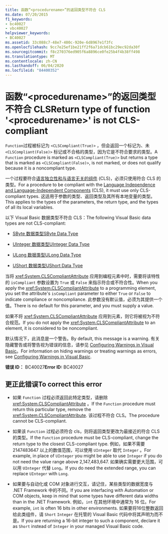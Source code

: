 ```yaml
---
title: 函数“<procedurename>”的返回类型不符合 CLS
ms.date: 07/20/2015
f1_keywords:
- bc40027
- vbc40027
helpviewer_keywords:
- BC40027
ms.assetid: 33c088c7-48e7-400c-920e-6d8967e1f3fc
ms.openlocfilehash: 9cc7e25ef1be21ff2f6a71dcb61bc29ec92da30f
ms.sourcegitcommit: f8c270376ed905f6a8896ce0fe25b4f4b38ff498
ms.translationtype: MT
ms.contentlocale: zh-CN
ms.lasthandoff: 06/04/2020
ms.locfileid: "84400352"
---
```

# <a name="return-type-of-function-procedurename-is-not-cls-compliant"></a><span data-ttu-id="4d353-102">函数“\<procedurename>”的返回类型不符合 CLS</span><span class="sxs-lookup"><span data-stu-id="4d353-102">Return type of function '\<procedurename>' is not CLS-compliant</span></span>
<span data-ttu-id="4d353-103">`Function`过程被标记为 `<CLSCompliant(True)>` ，但会返回一个标记为、未 `<CLSCompliant(False)>` 标记或不合格的类型，因为它是不符合要求的类型。</span><span class="sxs-lookup"><span data-stu-id="4d353-103">A `Function` procedure is marked as `<CLSCompliant(True)>` but returns a type that is marked as `<CLSCompliant(False)>`, is not marked, or does not qualify because it is a noncompliant type.</span></span>  
  
 <span data-ttu-id="4d353-104">一个过程要符合[语言独立性和与语言无关的组件](../../../standard/language-independence-and-language-independent-components.md) (CLS)，必须只使用符合 CLS 的类型。</span><span class="sxs-lookup"><span data-stu-id="4d353-104">For a procedure to be compliant with the [Language Independence and Language-Independent Components](../../../standard/language-independence-and-language-independent-components.md) (CLS), it must use only CLS-compliant types.</span></span> <span data-ttu-id="4d353-105">这适用于参数的类型、返回类型及其所有本地变量的类型。</span><span class="sxs-lookup"><span data-stu-id="4d353-105">This applies to the types of the parameters, the return type, and the types of all its local variables.</span></span>  
  
 <span data-ttu-id="4d353-106">以下 Visual Basic 数据类型不符合 CLS：</span><span class="sxs-lookup"><span data-stu-id="4d353-106">The following Visual Basic data types are not CLS-compliant:</span></span>  
  
- [<span data-ttu-id="4d353-107">SByte 数据类型</span><span class="sxs-lookup"><span data-stu-id="4d353-107">SByte Data Type</span></span>](../data-types/sbyte-data-type.md)  
  
- [<span data-ttu-id="4d353-108">UInteger 数据类型</span><span class="sxs-lookup"><span data-stu-id="4d353-108">UInteger Data Type</span></span>](../data-types/uinteger-data-type.md)  
  
- [<span data-ttu-id="4d353-109">ULong 数据类型</span><span class="sxs-lookup"><span data-stu-id="4d353-109">ULong Data Type</span></span>](../data-types/ulong-data-type.md)  
  
- [<span data-ttu-id="4d353-110">UShort 数据类型</span><span class="sxs-lookup"><span data-stu-id="4d353-110">UShort Data Type</span></span>](../data-types/ushort-data-type.md)  
  
 <span data-ttu-id="4d353-111">当将 <xref:System.CLSCompliantAttribute> 应用到编程元素中时，需要将该特性的 `isCompliant` 参数设置为 `True` 或 `False` 来指示符合或不符合性。</span><span class="sxs-lookup"><span data-stu-id="4d353-111">When you apply the <xref:System.CLSCompliantAttribute> to a programming element, you set the attribute's `isCompliant` parameter to either `True` or `False` to indicate compliance or noncompliance.</span></span> <span data-ttu-id="4d353-112">此参数没有默认值，必须为其提供一个值。</span><span class="sxs-lookup"><span data-stu-id="4d353-112">There is no default for this parameter, and you must supply a value.</span></span>  
  
 <span data-ttu-id="4d353-113">如果不将 <xref:System.CLSCompliantAttribute> 应用到元素，则它将被视为不符合规范。</span><span class="sxs-lookup"><span data-stu-id="4d353-113">If you do not apply the <xref:System.CLSCompliantAttribute> to an element, it is considered to be noncompliant.</span></span>  
  
 <span data-ttu-id="4d353-114">默认情况下，此消息是一个警告。</span><span class="sxs-lookup"><span data-stu-id="4d353-114">By default, this message is a warning.</span></span> <span data-ttu-id="4d353-115">有关隐藏警告或将警告视为错误的信息，请参见 [Configuring Warnings in Visual Basic](/visualstudio/ide/configuring-warnings-in-visual-basic)。</span><span class="sxs-lookup"><span data-stu-id="4d353-115">For information on hiding warnings or treating warnings as errors, see [Configuring Warnings in Visual Basic](/visualstudio/ide/configuring-warnings-in-visual-basic).</span></span>  
  
 <span data-ttu-id="4d353-116">**错误 ID：** BC40027</span><span class="sxs-lookup"><span data-stu-id="4d353-116">**Error ID:** BC40027</span></span>  
  
## <a name="to-correct-this-error"></a><span data-ttu-id="4d353-117">更正此错误</span><span class="sxs-lookup"><span data-stu-id="4d353-117">To correct this error</span></span>  
  
- <span data-ttu-id="4d353-118">如果 `Function` 过程必须返回此特定类型，请删除 <xref:System.CLSCompliantAttribute> 。</span><span class="sxs-lookup"><span data-stu-id="4d353-118">If the `Function` procedure must return this particular type, remove the <xref:System.CLSCompliantAttribute>.</span></span> <span data-ttu-id="4d353-119">该过程不符合 CLS。</span><span class="sxs-lookup"><span data-stu-id="4d353-119">The procedure cannot be CLS-compliant.</span></span>  
  
- <span data-ttu-id="4d353-120">如果该 `Function` 过程必须符合 cls，则将返回类型更改为最接近的符合 CLS 的类型。</span><span class="sxs-lookup"><span data-stu-id="4d353-120">If the `Function` procedure must be CLS-compliant, change the return type to the closest CLS-compliant type.</span></span> <span data-ttu-id="4d353-121">例如，如果不需要 2147483647 以上的数值范围，可以使用 `UInteger` 取代 `Integer` 。</span><span class="sxs-lookup"><span data-stu-id="4d353-121">For example, in place of `UInteger` you might be able to use `Integer` if you do not need the value range above 2,147,483,647.</span></span> <span data-ttu-id="4d353-122">如果确实需要更大范围，可以用 `UInteger` 代替 `Long`。</span><span class="sxs-lookup"><span data-stu-id="4d353-122">If you do need the extended range, you can replace `UInteger` with `Long`.</span></span>  
  
- <span data-ttu-id="4d353-123">如果要与自动化或 COM 对象进行交互，请记住，某些类型的数据宽度与 .NET Framework 中的不同。</span><span class="sxs-lookup"><span data-stu-id="4d353-123">If you are interfacing with Automation or COM objects, keep in mind that some types have different data widths than in the .NET Framework.</span></span> <span data-ttu-id="4d353-124">例如，`int` 在其他环境中通常为 16 位。</span><span class="sxs-lookup"><span data-stu-id="4d353-124">For example, `int` is often 16 bits in other environments.</span></span> <span data-ttu-id="4d353-125">如果要将16位整数返回给此类组件，请 `Short` `Integer` 在托管的 Visual Basic 代码中将其声明为而不是。</span><span class="sxs-lookup"><span data-stu-id="4d353-125">If you are returning a 16-bit integer to such a component, declare it as `Short` instead of `Integer` in your managed Visual Basic code.</span></span>
